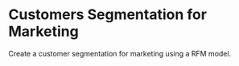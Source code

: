 # Customers Segmentation for Marketing
 Create a customer segmentation for marketing using a RFM model.
